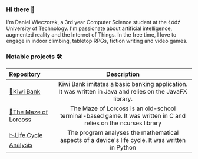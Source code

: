 ### Hi there 🥝
I'm Daniel Wieczorek, a 3rd year Computer Science student at the Łódź University of Technology. I'm passionate about artificial intelligence, augmented reality and the Internet of Things. In the free time, I love to engage in indoor climbing, tabletop RPGs, fiction writing and video games. 

### Notable projects 🛠
|Repository|Description|
|:---|:---:|
|[🥝Kiwi Bank](https://github.com/Panzer0/Bank)|Kiwi Bank imitates a basic banking application. It was written in Java and relies on the JavaFX library.|
|[🏺The Maze of Lorcoss](https://github.com/Panzer0/Multithreaded-game-client)|The Maze of Lorcoss is an old-school terminal-based game. It was written in C and relies on the ncurses library|
|[📉Life Cycle Analysis](https://github.com/Panzer0/LifeCycleAnalysis)|The program analyses the mathematical aspects of a device's life cycle. It was written in Python|

<!--
**Panzer0/Panzer0** is a ✨ _special_ ✨ repository because its `README.md` (this file) appears on your GitHub profile.

Here are some ideas to get you started:

- 🔭 I’m currently working on ...
- 🌱 I’m currently learning ...
- 👯 I’m looking to collaborate on ...
- 🤔 I’m looking for help with ...
- 💬 Ask me about ...
- 📫 How to reach me: ...
- 😄 Pronouns: ...
- ⚡ Fun fact: ...
-->
